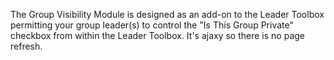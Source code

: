 The Group Visibility Module is designed as an add-on to the Leader Toolbox permitting your group leader(s) to control the "Is This Group Private" checkbox from within the Leader Toolbox. It's ajaxy so there is no page refresh.
